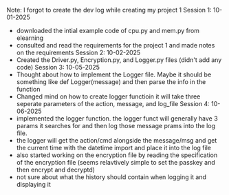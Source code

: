 Note: I forgot to create the dev log while creating my project 1
Session 1: 10-01-2025
- downloaded the intial example code of cpu.py and mem.py from elearning 
- consulted and read the requirements for the project 1 and made notes on the requirements
Session 2: 10-02-2025
- Created the Driver.py, Encryption.py, and Logger.py files (didn't add any code)
Session 3: 10-05-2025
- Thought about how to implement the Logger file. Maybe it should be something like def Logger(message) and then parse the info in the function
- Changed mind on how to create logger functioin it will take three seperate parameters of the action, message, and log_file
Session 4: 10-06-2025
- implemented the logger function. the logger funct will generally have 3 params it searches for and then log those message prams into the log file.
- the logger will get the action/cmd alongside the message/msg and get the current time with the datetime import and place it into the log file
- also started working on the encryption file by reading the specification of the encryption file (seems relavtively simple to set the passkey and then encrypt and decryptd)
- not sure about what the history should contain when logging it and displaying it
